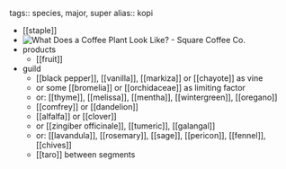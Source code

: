 tags:: species, major, super
alias:: kopi

- [[staple]]
- ![What Does a Coffee Plant Look Like? - Square Coffee Co.](https://peach-geographical-bat-397.mypinata.cloud/ipfs/QmQYWS8DM2s9meBH8YAGSSXMYayKcLxdh1N6FfyNLc4YZE)
- products
	- [[fruit]]
- guild
	- [[black pepper]], [[vanilla]], [[markiza]] or [[chayote]] as vine
	- or some [[bromelia]] or [[orchidaceae]] as limiting factor
	- or: [[thyme]], [[melissa]], [[mentha]], [[wintergreen]], [[oregano]]
	- [[comfrey]] or [[dandelion]]
	- [[alfalfa]] or [[clover]]
	- or [[zingiber officinale]], [[tumeric]], [[galangal]]
	- or: [[lavandula]], [[rosemary]], [[sage]], [[pericon]], [[fennel]], [[chives]]
	- [[taro]] between segments